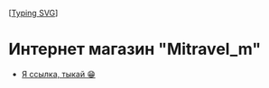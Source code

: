 [[Typing SVG](https://readme-typing-svg.demolab.com?font=Fira+Code&weight=700&size=30&pause=1000&color=00008B&vCenter=true&width=700&lines=-%3E+-%3E+-%3E+SkyDream+%3C-+%3C-+%3C-)]
# Интернет магазин "Mitravel_m"
- [Я ссылка, тыкай 😁](https://1skydream1.github.io/Mitravel/)
